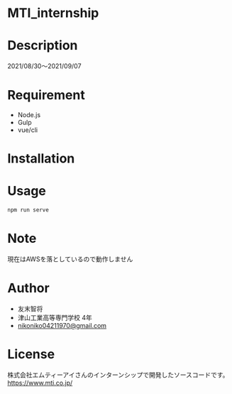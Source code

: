 # MTI_internship

# Description
 2021/08/30〜2021/09/07
 
# Requirement
 
* Node.js
* Gulp
* vue/cli
 
# Installation
 
# Usage
 
```bash
npm run serve
```
 
# Note
 
現在はAWSを落としているので動作しません
 
# Author
 
* 友末智将
* 津山工業高等専門学校 4年
* nikoniko04211970@gmail.com
 
# License
株式会社エムティーアイさんのインターンシップで開発したソースコードです。
https://www.mti.co.jp/
 

